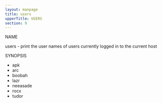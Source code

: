 ```yaml
---
layout: manpage
title: users
upperTitle: USERS
section: 9
---
```


NAME

<div class="manp">
users - print the user names of users currently logged in to
the current host
</div>

SYNOPSIS

<div class="manp">
<ul>
	<li>apk</li>
	<li>arc</li>
	<li>boobah</li>
	<li>lazr</li>
	<li>neeasade</li>
	<li>rocx</li>
	<li>tudor</li>
</ul>
</div>
